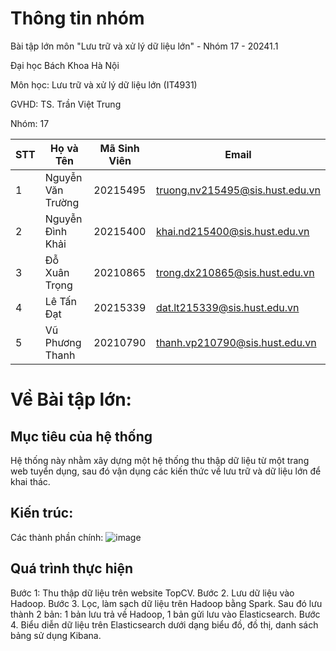 # Thông tin nhóm
Bài tập lớn môn "Lưu trữ và xử lý dữ liệu lớn" - Nhóm 17 - 20241.1

Đại học Bách Khoa Hà Nội

Môn học: Lưu trữ và xử lý dữ liệu lớn (IT4931)

GVHD: TS. Trần Việt Trung

Nhóm: 17

| STT | Họ và Tên           | Mã Sinh Viên | Email                             |
|-----|---------------------|--------------|-----------------------------------|
| 1   | Nguyễn Văn Trường    | 20215495     | truong.nv215495@sis.hust.edu.vn   |
| 2   | Nguyễn Đình Khải     | 20215400     | khai.nd215400@sis.hust.edu.vn     |
| 3   | Đỗ Xuân Trọng        | 20210865     | trong.dx210865@sis.hust.edu.vn    |
| 4   | Lê Tấn Đạt           | 20215339     | dat.lt215339@sis.hust.edu.vn      |
| 5   | Vũ Phương Thanh      | 20210790     | thanh.vp210790@sis.hust.edu.vn    |

# Về Bài tập lớn: 
## Mục tiêu của hệ thống
Hệ thống này nhằm xây dựng một hệ thống thu thập dữ liệu từ một trang web tuyển dụng, sau đó vận dụng các kiến thức về lưu trữ và dữ liệu lớn để khai thác.

## Kiến trúc:
Các thành phần chính:
![image](https://github.com/user-attachments/assets/15e59502-81c8-4634-8e93-951907bd2992)

## Quá trình thực hiện

Bước 1: Thu thập dữ liệu trên website TopCV.
Bước 2. Lưu dữ liệu vào Hadoop.
Bước 3. Lọc, làm sạch dữ liệu trên Hadoop bằng Spark. Sau đó lưu thành 2 bản: 1 bản lưu trả về Hadoop, 1 bản gửi lưu vào Elasticsearch.
Bước 4. Biểu diễn dữ liệu trên Elasticsearch dưới dạng biểu đồ, đồ thị, danh sách bảng sử dụng Kibana.




